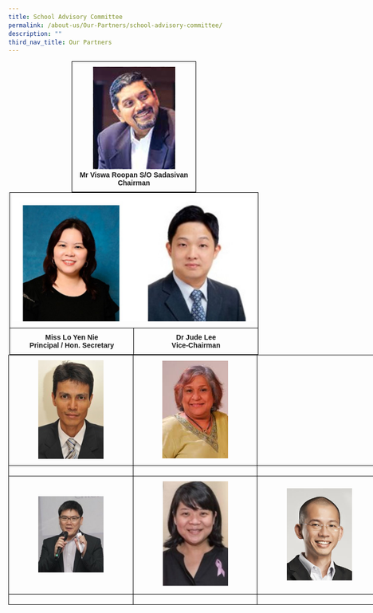 ```yaml
---
title: School Advisory Committee
permalink: /about-us/Our-Partners/school-advisory-committee/
description: ""
third_nav_title: Our Partners
---
```

<style type="text/css">
.tg  {border-collapse:collapse;border-spacing:0;margin:0px auto;}
.tg td{border-color:black;border-style:solid;border-width:1px;font-family:Arial, sans-serif;font-size:14px;
  overflow:hidden;padding:10px 5px;word-break:normal;}
.tg th{border-color:black;border-style:solid;border-width:1px;font-family:Arial, sans-serif;font-size:14px;
  font-weight:normal;overflow:hidden;padding:10px 5px;word-break:normal;}
.tg .tg-nrix{text-align:center;vertical-align:middle}
</style>
<table class="tg" style="undefined;table-layout: fixed; width: 250px">
<colgroup>
<col style="width: 250px">
</colgroup>
<tbody>
  <tr>
    <td class="tg-nrix"><img src="/images/sac1.jpeg"><br><strong>Mr Viswa Roopan S/O Sadasivan<br>Chairman</strong></td>
  </tr>
</tbody>
</table>
<center>


<style type="text/css">
.tg  {border-collapse:collapse;border-spacing:0;margin:0px auto;}
.tg td{border-color:black;border-style:solid;border-width:1px;font-family:Arial, sans-serif;font-size:14px;
  overflow:hidden;padding:10px 5px;word-break:normal;}
.tg th{border-color:black;border-style:solid;border-width:1px;font-family:Arial, sans-serif;font-size:14px;
  font-weight:normal;overflow:hidden;padding:10px 5px;word-break:normal;}
.tg .tg-nrix{text-align:center;vertical-align:middle}
</style>
<table class="tg" style="undefined;table-layout: fixed; width: 500px">
<colgroup>
<col style="width: 250px">
<col style="width: 250px">
</colgroup>
<tbody>
  <tr>
    <td class="tg-nrix" colspan="2"><img src="/images/sac2.jpeg"></td>
  </tr>
  <tr>
		<td class="tg-nrix"><strong>Miss Lo Yen Nie<br>Principal / Hon. Secretary</strong></td>
    <td class="tg-nrix"><strong>Dr Jude Lee<br>Vice-Chairman</strong></td>
  </tr>
</tbody>
</table>

<style type="text/css">
.tg  {border-collapse:collapse;border-spacing:0;margin:0px auto;}
.tg td{border-color:black;border-style:solid;border-width:1px;font-family:Arial, sans-serif;font-size:14px;
  overflow:hidden;padding:10px 5px;word-break:normal;}
.tg th{border-color:black;border-style:solid;border-width:1px;font-family:Arial, sans-serif;font-size:14px;
  font-weight:normal;overflow:hidden;padding:10px 5px;word-break:normal;}
.tg .tg-wa1i{font-weight:bold;text-align:center;vertical-align:middle}
</style>
<table class="tg" style="undefined;table-layout: fixed; width: 750px">
<colgroup>
<col style="width: 250px">
<col style="width: 250px">
<col style="width: 250px">
</colgroup>
<tbody>
  <tr>
    <td class="tg-wa1i"><img src="/images/sac4.jpeg" 
     style="width:55%"></td>
    <td class="tg-wa1i"><img src="/images/sac5.jpeg" 
     style="width:55%"></td>
    <td class="tg-wa1i"></td>
  </tr>
  <tr>
    <td class="tg-wa1i"></td>
    <td class="tg-wa1i"></td>
    <td class="tg-wa1i"></td>
  </tr>
  <tr>
    <td class="tg-wa1i"><img src="/images/sac6.jpeg" 
     style="width:55%"></td>
    <td class="tg-wa1i"><img src="/images/sac7.jpeg" 
     style="width:55%"></td>
    <td class="tg-wa1i"><img src="/images/sac8.jpeg" 
     style="width:55%"></td>
  </tr>
  <tr>
    <td class="tg-wa1i"></td>
    <td class="tg-wa1i"></td>
    <td class="tg-wa1i"></td>
  </tr>
</tbody>
</table>